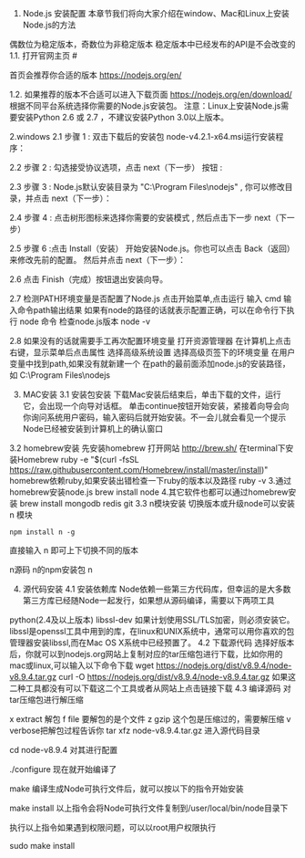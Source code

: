 1. Node.js 安装配置
本章节我们将向大家介绍在window、Mac和Linux上安装Node.js的方法

偶数位为稳定版本，奇数位为非稳定版本
稳定版本中已经发布的API是不会改变的
1.1. 打开官网主页 #

首页会推荐你合适的版本 https://nodejs.org/en/ 

1.2. 如果推荐的版本不合适可以进入下载页面
https://nodejs.org/en/download/  根据不同平台系统选择你需要的Node.js安装包。 注意：Linux上安装Node.js需要安装Python 2.6 或 2.7 ，不建议安装Python 3.0以上版本。

2.windows
2.1 步骤 1 : 双击下载后的安装包 node-v4.2.1-x64.msi运行安装程序：


2.2 步骤 2 : 勾选接受协议选项，点击 next（下一步） 按钮 :


2.3 步骤 3 : Node.js默认安装目录为 "C:\Program Files\nodejs\" , 你可以修改目录，并点击 next（下一步）：


2.4 步骤 4 : 点击树形图标来选择你需要的安装模式 , 然后点击下一步 next（下一步）


2.5 步骤 6 :点击 Install（安装） 开始安装Node.js。你也可以点击 Back（返回）来修改先前的配置。 然后并点击 next（下一步）：


2.6 点击 Finish（完成）按钮退出安装向导。


2.7 检测PATH环境变量是否配置了Node.js
点击开始菜单,点击运行 
输入 cmd 
输入命令path输出结果 
如果有node的路径的话就表示配置正确，可以在命令行下执行 node 命令 检查node.js版本 node -v



2.8 如果没有的话就需要手工再次配置环境变量
打开资源管理器
在计算机上点击右键，显示菜单后点击属性
选择高级系统设置
选择高级页签下的环境变量
在用户变量中找到path,如果没有就新建一个
在path的最前面添加node.js的安装路径，如 C:\Program Files\nodejs
 

3. MAC安装
3.1 安装包安装
下载Mac安装后结束后，单击下载的文件，运行它，会出现一个向导对话框。 单击continue按钮开始安装，紧接着向导会向你询问系统用户密码，输入密码后就开始安装。不一会儿就会看见一个提示Node已经被安装到计算机上的确认窗口

3.2 homebrew安装
先安装homebrew 打开网站 http://brew.sh/
在terminal下安装Homebrew
 ruby -e "$(curl -fsSL https://raw.githubusercontent.com/Homebrew/install/master/install)"
homebrew依赖ruby,如果安装出错检查一下ruby的版本以及路径
 ruby -v
3.通过homebrew安装node.js
 brew install node
4.其它软件也都可以通过homebrew安装
 brew install mongodb redis git
3.3 n模块安装
切换版本或升级node可以安装 n 模块

    npm install n -g
直接输入 n 即可上下切换不同的版本

n源码
n的npm安装包
n

4. 源代码安装
4.1 安装依赖库
Node依赖一些第三方代码库，但幸运的是大多数第三方库已经随Node一起发行，如果想从源码编译，需要以下两项工具

python(2.4及以上版本)
libssl-dev 如果计划使用SSL/TLS加密，则必须安装它。libssl是openssl工具中用到的库，在linux和UNIX系统中，通常可以用你喜欢的包管理器安装libssl,而在Mac OS X系统中已经预置了。
4.2 下载源代码 选择好版本后，你就可以到nodejs.org网站上复制对应的tar压缩包进行下载，比如你用的mac或linux,可以输入以下命令下载
wget https://nodejs.org/dist/v8.9.4/node-v8.9.4.tar.gz
curl -O https://nodejs.org/dist/v8.9.4/node-v8.9.4.tar.gz
如果这二种工具都没有可以下载这二个工具或者从网站上点击链接下载
4.3 编译源码
对tar压缩包进行解压缩

x extract 解包
f file 要解包的是个文件
z gzip 这个包是压缩过的，需要解压缩
v verbose把解包过程告诉你
tar xfz node-v8.9.4.tar.gz
进入源代码目录

cd node-v8.9.4
对其进行配置

./configure
现在就开始编译了

make
编译生成Node可执行文件后，就可以按以下的指令开始安装

make install
以上指令会将Node可执行文件复制到/user/local/bin/node目录下

执行以上指令如果遇到权限问题，可以以root用户权限执行

sudo make install